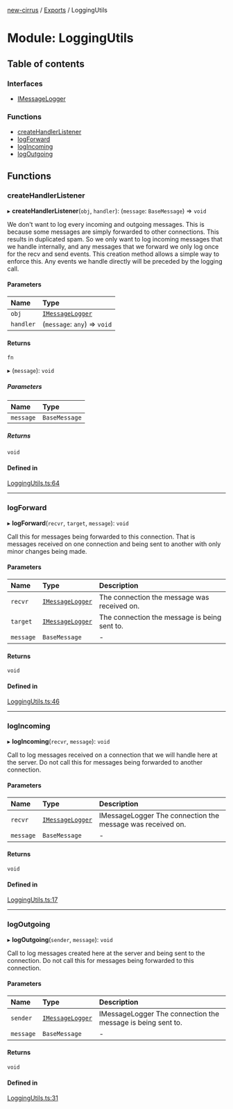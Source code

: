 [new-cirrus](../README.md) / [Exports](../modules.md) / LoggingUtils

# Module: LoggingUtils

## Table of contents

### Interfaces

- [IMessageLogger](../interfaces/LoggingUtils.IMessageLogger.md)

### Functions

- [createHandlerListener](LoggingUtils.md#createhandlerlistener)
- [logForward](LoggingUtils.md#logforward)
- [logIncoming](LoggingUtils.md#logincoming)
- [logOutgoing](LoggingUtils.md#logoutgoing)

## Functions

### createHandlerListener

▸ **createHandlerListener**(`obj`, `handler`): (`message`: `BaseMessage`) => `void`

We don't want to log every incoming and outgoing messages. This is because some messages are simply
forwarded to other connections. This results in duplicated spam. So we only want to log incoming
messages that we handle internally, and any messages that we forward we only log once for the recv
and send events.
This creation method allows a simple way to enforce this. Any events we handle directly will
be preceded by the logging call.

#### Parameters

| Name | Type |
| :------ | :------ |
| `obj` | [`IMessageLogger`](../interfaces/LoggingUtils.IMessageLogger.md) |
| `handler` | (`message`: `any`) => `void` |

#### Returns

`fn`

▸ (`message`): `void`

##### Parameters

| Name | Type |
| :------ | :------ |
| `message` | `BaseMessage` |

##### Returns

`void`

#### Defined in

[LoggingUtils.ts:64](https://github.com/mcottontensor/PixelStreamingInfrastructure/blob/95d2b15/new_cirrus/src/LoggingUtils.ts#L64)

___

### logForward

▸ **logForward**(`recvr`, `target`, `message`): `void`

Call this for messages being forwarded to this connection. That is messages received on
one connection and being sent to another with only minor changes being made.

#### Parameters

| Name | Type | Description |
| :------ | :------ | :------ |
| `recvr` | [`IMessageLogger`](../interfaces/LoggingUtils.IMessageLogger.md) | The connection the message was received on. |
| `target` | [`IMessageLogger`](../interfaces/LoggingUtils.IMessageLogger.md) | The connection the message is being sent to. |
| `message` | `BaseMessage` | - |

#### Returns

`void`

#### Defined in

[LoggingUtils.ts:46](https://github.com/mcottontensor/PixelStreamingInfrastructure/blob/95d2b15/new_cirrus/src/LoggingUtils.ts#L46)

___

### logIncoming

▸ **logIncoming**(`recvr`, `message`): `void`

Call to log messages received on a connection that we will handle here at the server.
Do not call this for messages being forwarded to another connection.

#### Parameters

| Name | Type | Description |
| :------ | :------ | :------ |
| `recvr` | [`IMessageLogger`](../interfaces/LoggingUtils.IMessageLogger.md) | IMessageLogger The connection the message was received on. |
| `message` | `BaseMessage` | - |

#### Returns

`void`

#### Defined in

[LoggingUtils.ts:17](https://github.com/mcottontensor/PixelStreamingInfrastructure/blob/95d2b15/new_cirrus/src/LoggingUtils.ts#L17)

___

### logOutgoing

▸ **logOutgoing**(`sender`, `message`): `void`

Call to log messages created here at the server and being sent to the connection.
Do not call this for messages being forwarded to this connection.

#### Parameters

| Name | Type | Description |
| :------ | :------ | :------ |
| `sender` | [`IMessageLogger`](../interfaces/LoggingUtils.IMessageLogger.md) | IMessageLogger The connection the message is being sent to. |
| `message` | `BaseMessage` | - |

#### Returns

`void`

#### Defined in

[LoggingUtils.ts:31](https://github.com/mcottontensor/PixelStreamingInfrastructure/blob/95d2b15/new_cirrus/src/LoggingUtils.ts#L31)
